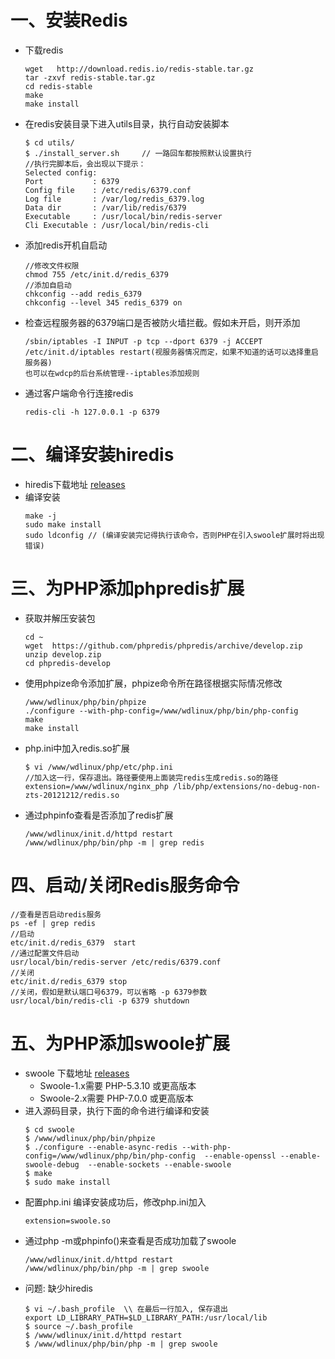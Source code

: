 # 一、安装Redis
  * 下载redis
    ```shell
    wget   http://download.redis.io/redis-stable.tar.gz
    tar -zxvf redis-stable.tar.gz
    cd redis-stable
    make
    make install
    ```
  * 在redis安装目录下进入utils目录，执行自动安装脚本
    ```shell
    $ cd utils/
    $ ./install_server.sh     // 一路回车都按照默认设置执行
    //执行完脚本后，会出现以下提示：
    Selected config:
    Port           : 6379
    Config file    : /etc/redis/6379.conf
    Log file       : /var/log/redis_6379.log
    Data dir       : /var/lib/redis/6379
    Executable     : /usr/local/bin/redis-server
    Cli Executable : /usr/local/bin/redis-cli
    ```
    
  * 添加redis开机自启动
    ```shell
    //修改文件权限
    chmod 755 /etc/init.d/redis_6379
    //添加自启动
    chkconfig --add redis_6379
    chkconfig --level 345 redis_6379 on
    ```
  * 检查远程服务器的6379端口是否被防火墙拦截。假如未开启，则开添加
    ```shell
    /sbin/iptables -I INPUT -p tcp --dport 6379 -j ACCEPT
    /etc/init.d/iptables restart(视服务器情况而定，如果不知道的话可以选择重启服务器)
    也可以在wdcp的后台系统管理--iptables添加规则
    ```
    
  * 通过客户端命令行连接redis 
    ```shell
    redis-cli -h 127.0.0.1 -p 6379
    ```

# 二、编译安装hiredis
  * hiredis下载地址 [releases](https://github.com/redis/hiredis/releases)
  * 编译安装
    ```shell
    make -j
    sudo make install
    sudo ldconfig // (编译安装完记得执行该命令，否则PHP在引入swoole扩展时将出现错误)
    ```

# 三、为PHP添加phpredis扩展
  * 获取并解压安装包
    ```shell
    cd ~
    wget  https://github.com/phpredis/phpredis/archive/develop.zip
    unzip develop.zip
    cd phpredis-develop
    ```
  * 使用phpize命令添加扩展，phpize命令所在路径根据实际情况修改
    ```shell
    /www/wdlinux/php/bin/phpize
    ./configure --with-php-config=/www/wdlinux/php/bin/php-config
    make
    make install
    ```
  * php.ini中加入redis.so扩展
    ```shell
    $ vi /www/wdlinux/php/etc/php.ini
    //加入这一行，保存退出。路径要使用上面装完redis生成redis.so的路径
    extension=/www/wdlinux/nginx_php /lib/php/extensions/no-debug-non-zts-20121212/redis.so
    ```
  * 通过phpinfo查看是否添加了redis扩展
    ```shell
    /www/wdlinux/init.d/httpd restart
    /www/wdlinux/php/bin/php -m | grep redis
    ```
    
# 四、启动/关闭Redis服务命令
  ```shell
  //查看是否启动redis服务
  ps -ef | grep redis
  //启动
  etc/init.d/redis_6379  start
  //通过配置文件启动
  usr/local/bin/redis-server /etc/redis/6379.conf
  //关闭
  etc/init.d/redis_6379 stop
  //关闭，假如是默认端口号6379，可以省略 -p 6379参数
  usr/local/bin/redis-cli -p 6379 shutdown
  ```
  
# 五、为PHP添加swoole扩展
  * swoole 下载地址 [releases](https://github.com/swoole/swoole-src/releases)
    * Swoole-1.x需要 PHP-5.3.10 或更高版本
    * Swoole-2.x需要 PHP-7.0.0 或更高版本
  * 进入源码目录，执行下面的命令进行编译和安装
    ```shell
    $ cd swoole
    $ /www/wdlinux/php/bin/phpize
    $ ./configure --enable-async-redis --with-php-config=/www/wdlinux/php/bin/php-config  --enable-openssl --enable-swoole-debug  --enable-sockets --enable-swoole
    $ make 
    $ sudo make install
    ```
  * 配置php.ini
    编译安装成功后，修改php.ini加入
    ```shell
    extension=swoole.so
    ```
  * 通过php -m或phpinfo()来查看是否成功加载了swoole
    ```shell
    /www/wdlinux/init.d/httpd restart
    /www/wdlinux/php/bin/php -m | grep swoole
    ```
  * 问题: 缺少hiredis
    ```shell
    $ vi ~/.bash_profile  \\ 在最后一行加入, 保存退出
    export LD_LIBRARY_PATH=$LD_LIBRARY_PATH:/usr/local/lib
    $ source ~/.bash_profile
    $ /www/wdlinux/init.d/httpd restart
    $ /www/wdlinux/php/bin/php -m | grep swoole